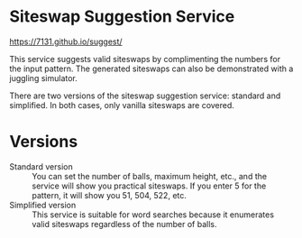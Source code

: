 # Siteswap Suggestion Service

https://7131.github.io/suggest/

This service suggests valid siteswaps by complimenting the numbers for the input pattern.
The generated siteswaps can also be demonstrated with a juggling simulator.

There are two versions of the siteswap suggestion service: standard and simplified. In both cases, only vanilla siteswaps are covered.

# Versions

<dl>
  <dt>Standard version</dt>
    <dd>You can set the number of balls, maximum height, etc., and the service will show you practical siteswaps. If you enter 5 for the pattern, it will show you 51, 504, 522, etc.</dd>
  <dt>Simplified version</dt>
    <dd>This service is suitable for word searches because it enumerates valid siteswaps regardless of the number of balls.</dd>
</dl>
